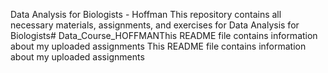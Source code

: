 Data Analysis for Biologists - Hoffman
This repository contains all necessary materials, assignments, and exercises for Data Analysis for Biologists# Data_Course_HOFFMANThis README file contains information about my uploaded assignments
This README file contains information about my uploaded assignments
